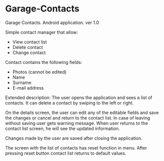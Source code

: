 # Garage-Contacts
Garage Contacts. Android application. ver 1.0

Simple contact manager that allow:
 - View contact list
 - Delete contact
 - Change contact

Contact contains the following fields:
 - Photos (cannot be edited)
 - Name
 - Surname
 - E-mail address

Extended description:
The user opens the application and sees a list of contacts. It can delete a contact by swiping to the left or right.

On the details screen, the user can edit any of the editable fields and save the changes or cancel and return to the contact list.
In case of leaving without saving user gets warning message.
When user returns to the contact list screen, he will see the updated information.

Changes made by the user are saved after closing the application.

The screen with the list of contacts has reset function in menu. After pressing reset button contact list returns to default values.
